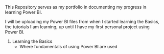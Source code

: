This Repository serves as my portfolio in documenting my progress in learning Power BI.

I will be uploading my Power BI files from when I started learning the Basics, the tutorials I am learning, up until I have my first personal project using Power BI.

1. Learning the Basics
   - Where fundamentals of using Power BI are used
